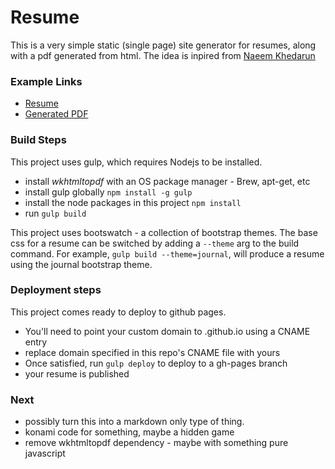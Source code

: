# Resume

This is a very simple static (single page) site generator for resumes, along
with a pdf generated from html. The idea is inpired from [Naeem Khedarun](http://www.sharpfellows.com/post/publishing-your-c-v-on-the-web-and-exporting-pdf-with-added-gulp-and-bootstrap)

### Example Links
* [Resume](http://resume.yassi.io)
* [Generated PDF](http://resume.yassi.io/yasser_toruno_resume.pdf)

### Build Steps
This project uses gulp, which requires Nodejs to be installed.
* install *wkhtmltopdf* with an OS package manager - Brew, apt-get, etc
* install gulp globally `npm install -g gulp`
* install the node packages in this project `npm install`
* run `gulp build`

This project uses bootswatch - a collection of bootstrap themes. The base css
for a resume can be switched by adding a `--theme` arg to the build command.
For example, `gulp build --theme=journal`, will produce a resume using the
journal bootstrap theme.

### Deployment steps
This project comes ready to deploy to github pages.
* You'll need to point your custom domain to <username>.github.io using a CNAME
entry
* replace domain specified in this repo's CNAME file with yours
* Once satisfied, run `gulp deploy` to deploy to a gh-pages branch
* your resume is published


### Next
* possibly turn this into a markdown only type of thing.
* konami code for something, maybe a hidden game
* remove wkhtmltopdf dependency - maybe with something pure javascript
